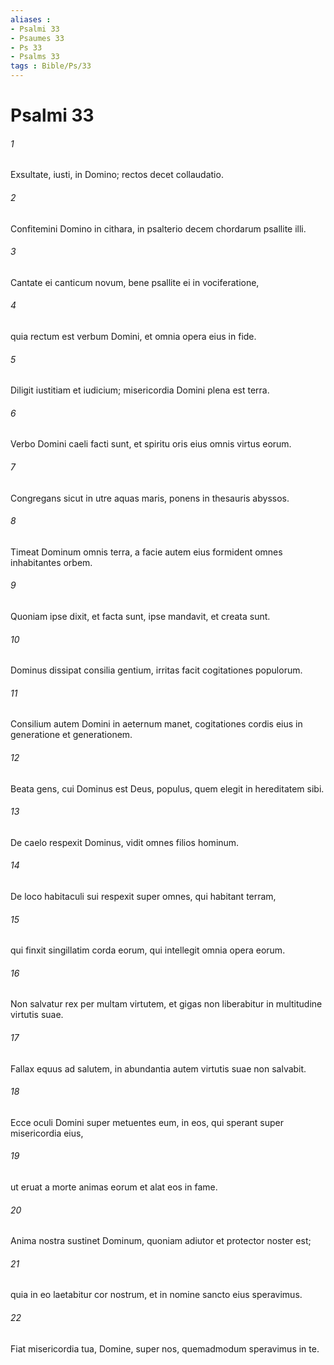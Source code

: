 ```yaml
---
aliases : 
- Psalmi 33
- Psaumes 33
- Ps 33
- Psalms 33
tags : Bible/Ps/33
---
```


# Psalmi 33

###### 1
Exsultate, iusti, in Domino; rectos decet collaudatio.
###### 2
Confitemini Domino in cithara, in psalterio decem chordarum psallite illi.
###### 3
Cantate ei canticum novum, bene psallite ei in vociferatione,
###### 4
quia rectum est verbum Domini, et omnia opera eius in fide.
###### 5
Diligit iustitiam et iudicium; misericordia Domini plena est terra.
###### 6
Verbo Domini caeli facti sunt, et spiritu oris eius omnis virtus eorum.
###### 7
Congregans sicut in utre aquas maris, ponens in thesauris abyssos.
###### 8
Timeat Dominum omnis terra, a facie autem eius formident omnes inhabitantes orbem.
###### 9
Quoniam ipse dixit, et facta sunt, ipse mandavit, et creata sunt.
###### 10
Dominus dissipat consilia gentium, irritas facit cogitationes populorum.
###### 11
Consilium autem Domini in aeternum manet, cogitationes cordis eius in generatione et generationem.
###### 12
Beata gens, cui Dominus est Deus, populus, quem elegit in hereditatem sibi.
###### 13
De caelo respexit Dominus, vidit omnes filios hominum.
###### 14
De loco habitaculi sui respexit super omnes, qui habitant terram,
###### 15
qui finxit singillatim corda eorum, qui intellegit omnia opera eorum.
###### 16
Non salvatur rex per multam virtutem, et gigas non liberabitur in multitudine virtutis suae.
###### 17
Fallax equus ad salutem, in abundantia autem virtutis suae non salvabit.
###### 18
Ecce oculi Domini super metuentes eum, in eos, qui sperant super misericordia eius,
###### 19
ut eruat a morte animas eorum et alat eos in fame.
###### 20
Anima nostra sustinet Dominum, quoniam adiutor et protector noster est;
###### 21
quia in eo laetabitur cor nostrum, et in nomine sancto eius speravimus.
###### 22
Fiat misericordia tua, Domine, super nos, quemadmodum speravimus in te.
